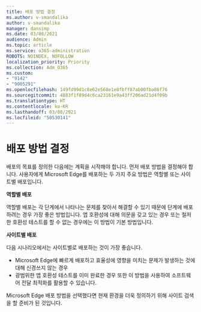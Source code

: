 ```yaml
---
title: 배포 방법 결정
ms.author: v-smandalika
author: v-smandalika
manager: dansimp
ms.date: 03/08/2021
audience: Admin
ms.topic: article
ms.service: o365-administration
ROBOTS: NOINDEX, NOFOLLOW
localization_priority: Priority
ms.collection: Adm_O365
ms.custom:
- "9142"
- "9005291"
ms.openlocfilehash: 149fd99d1c8e62e568e1e8fbff87ab00fba86f76
ms.sourcegitcommit: 4883f1f89d4c6ca23161e9a43ff206ad21d4f09b
ms.translationtype: HT
ms.contentlocale: ko-KR
ms.lasthandoff: 03/08/2021
ms.locfileid: "50530141"
---
```

# <a name="determine-your-deployment-method"></a>배포 방법 결정

배포의 목표를 정의한 다음에는 계획을 시작해야 합니다. 먼저 배포 방법을 결정해야 합니다. 사용자에게 Microsoft Edge를 배포하는 두 가지 주요 방법은 역할별 또는 사이트별 배포입니다.

**역할별 배포**

역할별 배포는 각 단계에서 나타나는 문제를 찾아서 해결할 수 있기 때문에 단계에 배포하려는 경우 가장 좋은 방법입니다. 앱 호환성에 대해 의문을 갖고 있는 경우 또는 철저한 호환성 테스트를 할 수 없는 경우에는 이 방법이 기본 방법입니다.

**사이트별 배포**

다음 시나리오에서는 사이트별로 배포하는 것이 가장 좋습니다.
- Microsoft Edge에 빠르게 배포하고 효율성에 영향을 미치는 문제가 발생하는 것에 대해 신경쓰지 않는 경우
- 광범위한 앱 호환성 테스트를 이미 완료한 경우 또한 이 방법을 사용하여 소프트웨어 전달 최적화를 활용할 수 있습니다.

Microsoft Edge 배포 방법을 선택했다면 현재 환경을 더욱 정의하기 위해 사이트 검색을 할 준비가 된 것입니다.
